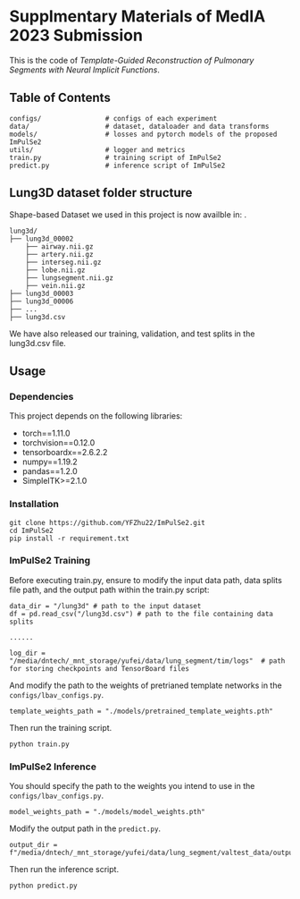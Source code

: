 # Supplmentary Materials of MedIA 2023 Submission

This is the code of *Template-Guided Reconstruction of Pulmonary Segments with Neural Implicit Functions*.

## Table of Contents
```
configs/                # configs of each experiment
data/                   # dataset, dataloader and data transforms
models/                 # losses and pytorch models of the proposed ImPulSe2
utils/                  # logger and metrics
train.py                # training script of ImPulSe2
predict.py              # inference script of ImPulSe2
```

## Lung3D dataset folder structure

Shape-based Dataset we used in this project is now availble in: .

    lung3d/
    ├── lung3d_00002
        ├── airway.nii.gz
        ├── artery.nii.gz
        ├── interseg.nii.gz
        ├── lobe.nii.gz
        ├── lungsegment.nii.gz
        ├── vein.nii.gz
    ├── lung3d_00003
    ├── lung3d_00006
    ├── ...
    ├── lung3d.csv

We have also released our training, validation, and test splits in the lung3d.csv file.


## Usage

### Dependencies

This project depends on the following libraries:

* torch==1.11.0 
* torchvision==0.12.0 
* tensorboardx==2.6.2.2 
* numpy==1.19.2
* pandas==1.2.0
* SimpleITK>=2.1.0

### Installation 
```
git clone https://github.com/YFZhu22/ImPulSe2.git
cd ImPulSe2
pip install -r requirement.txt
```

### ImPulSe2 Training
Before executing train.py, ensure to modify the input data path, data splits file path, and the output path within the train.py script:
```
data_dir = "/lung3d" # path to the input dataset
df = pd.read_csv("/lung3d.csv") # path to the file containing data splits

......

log_dir = "/media/dntech/_mnt_storage/yufei/data/lung_segment/tim/logs"  # path for storing checkpoints and TensorBoard files

```
And modify the path to the weights of pretrianed template networks in the `configs/lbav_configs.py`.
```
template_weights_path = "./models/pretrained_template_weights.pth"
```

Then run the training script.
```
python train.py
```

### ImPulSe2 Inference
You should specify the path to the weights you intend to use in the `configs/lbav_configs.py`.
```
model_weights_path = "./models/model_weights.pth"
```

Modify the output path in the `predict.py`.
```
output_dir = f"/media/dntech/_mnt_storage/yufei/data/lung_segment/valtest_data/outputs/pred/{args.cfg.upper()}"
```
Then run the inference script.
```
python predict.py
```

